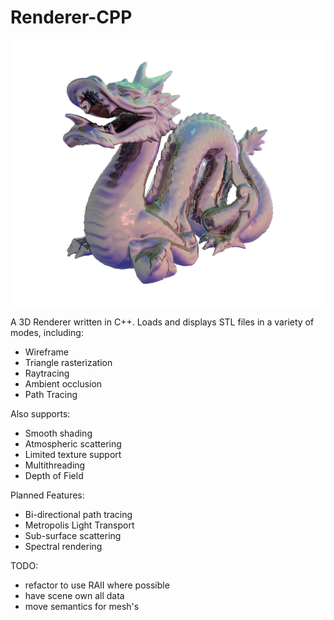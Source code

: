 Renderer-CPP
============

![](https://github.com/rkargon/Renderer-CPP/blob/master/dragon%20shiny.png)

A 3D Renderer written in C++.
Loads and displays STL files in a variety of modes, including:
  - Wireframe
  - Triangle rasterization
  - Raytracing
  - Ambient occlusion
  - Path Tracing

Also supports:
  - Smooth shading
  - Atmospheric scattering
  - Limited texture support
  - Multithreading
  - Depth of Field

Planned Features:
  - Bi-directional path tracing
  - Metropolis Light Transport
  - Sub-surface scattering
  - Spectral rendering

TODO:
 - refactor to use RAII where possible
 - have scene own all data
 - move semantics for mesh's
